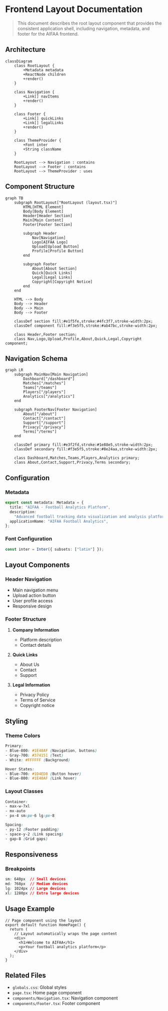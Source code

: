 # Frontend Layout Documentation

> This document describes the root layout component that provides the consistent application shell, including navigation, metadata, and footer for the AIFAA frontend.

## Architecture

```mermaid
classDiagram
    class RootLayout {
        +Metadata metadata
        +ReactNode children
        +render()
    }

    class Navigation {
        +Link[] navItems
        +render()
    }

    class Footer {
        +Link[] quickLinks
        +Link[] legalLinks
        +render()
    }

    class ThemeProvider {
        +Font inter
        +String className
    }

    RootLayout --> Navigation : contains
    RootLayout --> Footer : contains
    RootLayout --> ThemeProvider : uses
```

## Component Structure

```mermaid
graph TB
    subgraph RootLayout["RootLayout (layout.tsx)"]
        HTML[HTML Element]
        Body[Body Element]
        Header[Header Section]
        Main[Main Content]
        Footer[Footer Section]

        subgraph Header
            Nav[Navigation]
            Logo[AIFAA Logo]
            Upload[Upload Button]
            Profile[Profile Button]
        end

        subgraph Footer
            About[About Section]
            Quick[Quick Links]
            Legal[Legal Links]
            Copyright[Copyright Notice]
        end
    end

    HTML --> Body
    Body --> Header
    Body --> Main
    Body --> Footer

    classDef section fill:#e1f5fe,stroke:#4fc3f7,stroke-width:2px;
    classDef component fill:#f3e5f5,stroke:#ab47bc,stroke-width:2px;

    class Header,Footer section;
    class Nav,Logo,Upload,Profile,About,Quick,Legal,Copyright component;
```

## Navigation Schema

```mermaid
graph LR
    subgraph MainNav[Main Navigation]
        Dashboard["/dashboard"]
        Matches["/matches"]
        Teams["/teams"]
        Players["/players"]
        Analytics["/analytics"]
    end

    subgraph FooterNav[Footer Navigation]
        About["/about"]
        Contact["/contact"]
        Support["/support"]
        Privacy["/privacy"]
        Terms["/terms"]
    end

    classDef primary fill:#e3f2fd,stroke:#1e88e5,stroke-width:2px;
    classDef secondary fill:#f3e5f5,stroke:#8e24aa,stroke-width:2px;

    class Dashboard,Matches,Teams,Players,Analytics primary;
    class About,Contact,Support,Privacy,Terms secondary;
```

## Configuration

### Metadata

```typescript
export const metadata: Metadata = {
  title: "AIFAA - Football Analytics Platform",
  description:
    "Advanced football tracking data visualization and analysis platform",
  applicationName: "AIFAA Football Analytics",
};
```

### Font Configuration

```typescript
const inter = Inter({ subsets: ["latin"] });
```

## Layout Components

### Header Navigation

- Main navigation menu
- Upload action button
- User profile access
- Responsive design

### Footer Structure

1. **Company Information**

   - Platform description
   - Contact details

2. **Quick Links**

   - About Us
   - Contact
   - Support

3. **Legal Information**
   - Privacy Policy
   - Terms of Service
   - Copyright notice

## Styling

### Theme Colors

```css
Primary:
- Blue-800: #1E40AF (Navigation, buttons)
- Gray-700: #374151 (Text)
- White: #FFFFFF (Background)

Hover States:
- Blue-700: #1D4ED8 (Button hover)
- Blue-800: #1E40AF (Link hover)
```

### Layout Classes

```css
Container:
- max-w-7xl
- mx-auto
- px-4 sm:px-6 lg:px-8

Spacing:
- py-12 (Footer padding)
- space-y-2 (Link spacing)
- gap-8 (Grid gaps)
```

## Responsiveness

### Breakpoints

```css
sm: 640px  // Small devices
md: 768px  // Medium devices
lg: 1024px // Large devices
xl: 1280px // Extra large devices
```

## Usage Example

```tsx
// Page component using the layout
export default function HomePage() {
  return (
    // Layout automatically wraps the page content
    <div>
      <h1>Welcome to AIFAA</h1>
      <p>Your football analytics platform</p>
    </div>
  );
}
```

## Related Files

- `globals.css`: Global styles
- `page.tsx`: Home page component
- `components/Navigation.tsx`: Navigation component
- `components/Footer.tsx`: Footer component
